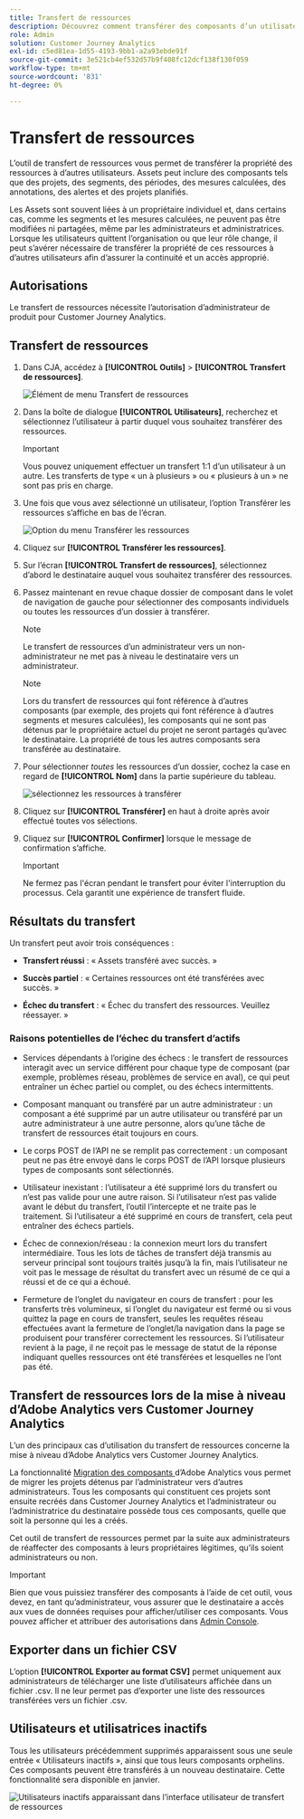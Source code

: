 ```yaml
---
title: Transfert de ressources
description: Découvrez comment transférer des composants d’un utilisateur à un autre
role: Admin
solution: Customer Journey Analytics
exl-id: c5ed81ea-1d55-4193-9bb1-a2a93ebde91f
source-git-commit: 3e521cb4ef532d57b9f408fc12dcf138f130f059
workflow-type: tm+mt
source-wordcount: '831'
ht-degree: 0%

---
```


# Transfert de ressources

L’outil de transfert de ressources vous permet de transférer la propriété des ressources à d’autres utilisateurs. Assets peut inclure des composants tels que des projets, des segments, des périodes, des mesures calculées, des annotations, des alertes et des projets planifiés.

Les Assets sont souvent liées à un propriétaire individuel et, dans certains cas, comme les segments et les mesures calculées, ne peuvent pas être modifiées ni partagées, même par les administrateurs et administratrices. Lorsque les utilisateurs quittent l’organisation ou que leur rôle change, il peut s’avérer nécessaire de transférer la propriété de ces ressources à d’autres utilisateurs afin d’assurer la continuité et un accès approprié.

## Autorisations

Le transfert de ressources nécessite l’autorisation d’administrateur de produit pour Customer Journey Analytics.

## Transfert de ressources

1. Dans CJA, accédez à **[!UICONTROL Outils]** > **[!UICONTROL Transfert de ressources]**.

   ![Élément de menu Transfert de ressources](/help/tools/asset-transfer/assets/asset-transfer.png)

1. Dans la boîte de dialogue **[!UICONTROL Utilisateurs]**, recherchez et sélectionnez l’utilisateur à partir duquel vous souhaitez transférer des ressources.

   >[!IMPORTANT]
   >
   >Vous pouvez uniquement effectuer un transfert 1:1 d’un utilisateur à un autre. Les transferts de type « un à plusieurs » ou « plusieurs à un » ne sont pas pris en charge.


1. Une fois que vous avez sélectionné un utilisateur, l’option Transférer les ressources s’affiche en bas de l’écran.

   ![Option du menu Transférer les ressources](/help/tools/asset-transfer/assets/after-selection.png)

1. Cliquez sur **[!UICONTROL Transférer les ressources]**.

1. Sur l’écran **[!UICONTROL Transfert de ressources]**, sélectionnez d’abord le destinataire auquel vous souhaitez transférer des ressources.

1. Passez maintenant en revue chaque dossier de composant dans le volet de navigation de gauche pour sélectionner des composants individuels ou toutes les ressources d’un dossier à transférer.

   >[!NOTE]
   >
   >Le transfert de ressources d’un administrateur vers un non-administrateur ne met pas à niveau le destinataire vers un administrateur.


   >[!NOTE]
   >
   >    Lors du transfert de ressources qui font référence à d’autres composants (par exemple, des projets qui font référence à d’autres segments et mesures calculées), les composants qui ne sont pas détenus par le propriétaire actuel du projet ne seront partagés qu’avec le destinataire. La propriété de tous les autres composants sera transférée au destinataire.

1. Pour sélectionner _toutes_ les ressources d’un dossier, cochez la case en regard de **[!UICONTROL Nom]** dans la partie supérieure du tableau.

   ![sélectionnez les ressources à transférer](/help/tools/asset-transfer/assets/select-assets.png)

1. Cliquez sur **[!UICONTROL Transférer]** en haut à droite après avoir effectué toutes vos sélections.

1. Cliquez sur **[!UICONTROL Confirmer]** lorsque le message de confirmation s’affiche.

   >[!IMPORTANT]
   >
   >Ne fermez pas l&#39;écran pendant le transfert pour éviter l&#39;interruption du processus. Cela garantit une expérience de transfert fluide.

## Résultats du transfert

Un transfert peut avoir trois conséquences :

- **Transfert réussi** : « Assets transféré avec succès. »

- **Succès partiel** : « Certaines ressources ont été transférées avec succès. »

- **Échec du transfert** : « Échec du transfert des ressources. Veuillez réessayer. »

### Raisons potentielles de l’échec du transfert d’actifs

- Services dépendants à l’origine des échecs : le transfert de ressources interagit avec un service différent pour chaque type de composant (par exemple, problèmes réseau, problèmes de service en aval), ce qui peut entraîner un échec partiel ou complet, ou des échecs intermittents.

- Composant manquant ou transféré par un autre administrateur : un composant a été supprimé par un autre utilisateur ou transféré par un autre administrateur à une autre personne, alors qu’une tâche de transfert de ressources était toujours en cours.

- Le corps POST de l’API ne se remplit pas correctement : un composant peut ne pas être envoyé dans le corps POST de l’API lorsque plusieurs types de composants sont sélectionnés.

- Utilisateur inexistant : l’utilisateur a été supprimé lors du transfert ou n’est pas valide pour une autre raison. Si l’utilisateur n’est pas valide avant le début du transfert, l’outil l’intercepte et ne traite pas le traitement. Si l’utilisateur a été supprimé en cours de transfert, cela peut entraîner des échecs partiels.

- Échec de connexion/réseau : la connexion meurt lors du transfert intermédiaire. Tous les lots de tâches de transfert déjà transmis au serveur principal sont toujours traités jusqu’à la fin, mais l’utilisateur ne voit pas le message de résultat du transfert avec un résumé de ce qui a réussi et de ce qui a échoué.

- Fermeture de l’onglet du navigateur en cours de transfert : pour les transferts très volumineux, si l’onglet du navigateur est fermé ou si vous quittez la page en cours de transfert, seules les requêtes réseau effectuées avant la fermeture de l’onglet/la navigation dans la page se produisent pour transférer correctement les ressources. Si l’utilisateur revient à la page, il ne reçoit pas le message de statut de la réponse indiquant quelles ressources ont été transférées et lesquelles ne l’ont pas été.

## Transfert de ressources lors de la mise à niveau d’Adobe Analytics vers Customer Journey Analytics

L’un des principaux cas d’utilisation du transfert de ressources concerne la mise à niveau d’Adobe Analytics vers Customer Journey Analytics.

La fonctionnalité [ Migration des composants ](https://experienceleague.adobe.com/en/docs/analytics/admin/admin-tools/component-migration/component-migration) d’Adobe Analytics vous permet de migrer les projets détenus par l’administrateur vers d’autres administrateurs. Tous les composants qui constituent ces projets sont ensuite recréés dans Customer Journey Analytics et l’administrateur ou l’administratrice du destinataire possède tous ces composants, quelle que soit la personne qui les a créés.

Cet outil de transfert de ressources permet par la suite aux administrateurs de réaffecter des composants à leurs propriétaires légitimes, qu’ils soient administrateurs ou non.

>[!IMPORTANT]
>
>Bien que vous puissiez transférer des composants à l’aide de cet outil, vous devez, en tant qu’administrateur, vous assurer que le destinataire a accès aux vues de données requises pour afficher/utiliser ces composants. Vous pouvez afficher et attribuer des autorisations dans [Admin Console](https://helpx.adobe.com/fr/enterprise/using/admin-console.html).

## Exporter dans un fichier CSV

L’option **[!UICONTROL Exporter au format CSV]** permet uniquement aux administrateurs de télécharger une liste d’utilisateurs affichée dans un fichier .csv. Il ne leur permet pas d’exporter une liste des ressources transférées vers un fichier .csv.

## Utilisateurs et utilisatrices inactifs

Tous les utilisateurs précédemment supprimés apparaissent sous une seule entrée « Utilisateurs inactifs », ainsi que tous leurs composants orphelins. Ces composants peuvent être transférés à un nouveau destinataire. Cette fonctionnalité sera disponible en janvier.

![Utilisateurs inactifs apparaissant dans l’interface utilisateur de transfert de ressources](assets/inactive-users.png)

